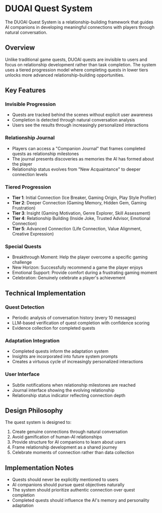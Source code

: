 # DUOAI Quest System

The DUOAI Quest System is a relationship-building framework that guides AI companions in developing meaningful connections with players through natural conversation.

## Overview

Unlike traditional game quests, DUOAI quests are invisible to users and focus on relationship development rather than task completion. The system uses a tiered progression model where completing quests in lower tiers unlocks more advanced relationship-building opportunities.

## Key Features

### Invisible Progression
- Quests are tracked behind the scenes without explicit user awareness
- Completion is detected through natural conversation analysis
- Users see the results through increasingly personalized interactions

### Relationship Journal
- Players can access a "Companion Journal" that frames completed quests as relationship milestones
- The journal presents discoveries as memories the AI has formed about the player
- Relationship status evolves from "New Acquaintance" to deeper connection levels

### Tiered Progression
- **Tier 1**: Initial Connection (Ice Breaker, Gaming Origin, Play Style Profiler)
- **Tier 2**: Deeper Connection (Gaming Memory, Hidden Gem, Gaming Frustration)
- **Tier 3**: Insight (Gaming Motivation, Genre Explorer, Skill Assessment)
- **Tier 4**: Relationship Building (Inside Joke, Trusted Advisor, Emotional Connection)
- **Tier 5**: Advanced Connection (Life Connection, Value Alignment, Creative Expression)

### Special Quests
- Breakthrough Moment: Help the player overcome a specific gaming challenge
- New Horizon: Successfully recommend a game the player enjoys
- Emotional Support: Provide comfort during a frustrating gaming moment
- Celebration: Genuinely celebrate a player's achievement

## Technical Implementation

### Quest Detection
- Periodic analysis of conversation history (every 10 messages)
- LLM-based verification of quest completion with confidence scoring
- Evidence collection for completed quests

### Adaptation Integration
- Completed quests inform the adaptation system
- Insights are incorporated into future system prompts
- Creates a virtuous cycle of increasingly personalized interactions

### User Interface
- Subtle notifications when relationship milestones are reached
- Journal interface showing the evolving relationship
- Relationship status indicator reflecting connection depth

## Design Philosophy

The quest system is designed to:
1. Create genuine connections through natural conversation
2. Avoid gamification of human-AI relationships
3. Provide structure for AI companions to learn about users
4. Frame relationship development as a shared journey
5. Celebrate moments of connection rather than data collection

## Implementation Notes

- Quests should never be explicitly mentioned to users
- AI companions should pursue quest objectives naturally
- The system should prioritize authentic connection over quest completion
- Completed quests should influence the AI's memory and personality adaptation
